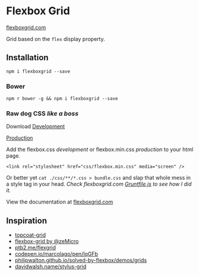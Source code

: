 
Flexbox Grid
===========

[flexboxgrid.com](http://flexboxgrid.com)

Grid based on the `flex` display property.

Installation
------------

`npm i flexboxgrid --save`

### Bower
`npm r bower -g && npm i flexboxgrid --save`

### Raw dog CSS *like a boss*

Download
[Development](https://github.com/kristoferjoseph/flexboxgrid/tree/master/css/flexboxgrid.css)

[Production](https://github.com/kristoferjoseph/flexboxgrid/tree/master/css/flexboxgrid.min.css)

Add the flexbox.css *development* or flexbox.min.css *production* to your html
page.

```
<link rel="stylesheet" href="css/flexbox.min.css" media="screen" />
```
Or better yet
`cat ./css/**/*.css > bundle.css`
and slap that whole mess in a style tag in your head.
*Check flexboxgrid.com
[Gruntfile.js](https://github.com/kristoferjoseph.com/flexboxgrid/tree/master/Gruntfile.js) to see how I did it.*

View the documentation at [flexboxgrid.com](http://flexboxgrid.com)

Inspiration
-----------
- [topcoat-grid](https://github.com/topcoat/grid)
- [flexbox-grid by @zeMicro](https://github.com/zeMirco/flexbox-grid)
- [ptb2.me/flexgrid](http://ptb2.me/flexgrid/)
- [codepen.io/marcolago/pen/lqGFb](http://codepen.io/marcolago/pen/lqGFb)
- [philipwalton.github.io/solved-by-flexbox/demos/grids](http://philipwalton.github.io/solved-by-flexbox/demos/grids/)
- [davidwalsh.name/stylus-grid](http://davidwalsh.name/stylus-grid)
